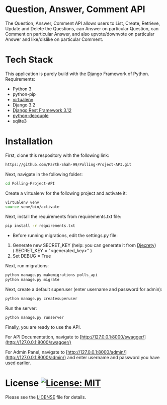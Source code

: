 # Question, Answer, Comment API
The Question, Answer, Comment API allows users to List, Create, Retrieve, Update and Delete the Questions,
can Answer on particular Question, can Comment on particular Answer, and also upvote/downvote on particular Answer and like/dislike on particular Comment.

# Tech Stack
This application is purely build with the Django Framework of Python.\
Requirements:
- Python 3
- python-pip
- [virtualenv](https://virtualenv.pypa.io/en/latest/)
- Django 3.2
- [Django Rest Framework 3.12](https://www.django-rest-framework.org/)
- [python-decouple](https://pypi.org/project/python-decouple/)
- sqlite3

# Installation
First, clone this respository with the following link:
```bash
https://github.com/Parth-Shah-99/Polling-Project-API.git
```
Next, navigate in the following folder:
```bash
cd Polling-Project-API
```
Create a virtualenv for the following project and activate it:
```bash
virtualenv venv
source venv/bin/activate
```
Next, install the requirements from requirements.txt file:
```bash
pip install -r requirements.txt
```

- Before running migrations, edit the settings.py file:
1. Generate new SECRET_KEY (help: you can generate it from [Djecrety](https://djecrety.ir/))<br /> ( SECRET_KEY = "<generated_key>" )
2. Set DEBUG = True

Next, run migrations:
```bash
python manage.py makemigrations polls_api
python manage.py migrate
```
Next, create a default superuser (enter username and password for admin):
```bash
python manage.py createsuperuser
```
Run the server:
```bash
python manage.py runserver
```
Finally, you are ready to use the API.

For API Documentation, navigate to [http://127.0.0.1:8000/swagger/](http://127.0.0.1:8000/swagger/)

For Admin Panel, navigate to [http://127.0.0.1:8000/admin/](http://127.0.0.1:8000/admin/) and enter username and password you have used earlier.

# License [![License: MIT](https://img.shields.io/badge/License-MIT-yellow.svg)](https://opensource.org/licenses/MIT)
Please see the [LICENSE](https://github.com/Parth-Shah-99/Polling-Project-API/blob/master/LICENSE) file for details.
